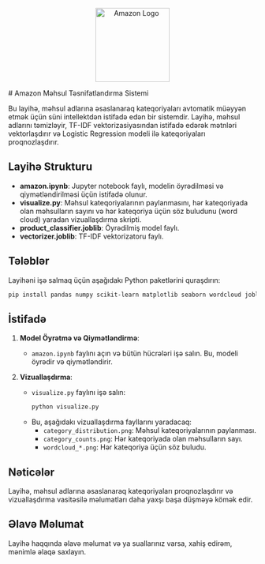 <p align="center">
  <img src="https://upload.wikimedia.org/wikipedia/commons/a/a9/Amazon_logo.svg" alt="Amazon Logo" width="150"/>
</p>
# Amazon Məhsul Təsnifatlandırma Sistemi

Bu layihə, məhsul adlarına əsaslanaraq kateqoriyaları avtomatik müəyyən etmək üçün süni intellektdən istifadə edən bir sistemdir. Layihə, məhsul adlarını təmizləyir, TF-IDF vektorizasiyasından istifadə edərək mətnləri vektorlaşdırır və Logistic Regression modeli ilə kateqoriyaları proqnozlaşdırır.

## Layihə Strukturu

- **amazon.ipynb**: Jupyter notebook faylı, modelin öyrədilməsi və qiymətləndirilməsi üçün istifadə olunur.
- **visualize.py**: Məhsul kateqoriyalarının paylanmasını, hər kateqoriyada olan məhsulların sayını və hər kateqoriya üçün söz buludunu (word cloud) yaradan vizuallaşdırma skripti.
- **product_classifier.joblib**: Öyrədilmiş model faylı.
- **vectorizer.joblib**: TF-IDF vektorizatoru faylı.

## Tələblər

Layihəni işə salmaq üçün aşağıdakı Python paketlərini quraşdırın:

```bash
pip install pandas numpy scikit-learn matplotlib seaborn wordcloud joblib
```

## İstifadə

1. **Model Öyrətmə və Qiymətləndirmə**:

   - `amazon.ipynb` faylını açın və bütün hücrələri işə salın. Bu, modeli öyrədir və qiymətləndirir.

2. **Vizuallaşdırma**:
   - `visualize.py` faylını işə salın:
     ```bash
     python visualize.py
     ```
   - Bu, aşağıdakı vizuallaşdırma fayllarını yaradacaq:
     - `category_distribution.png`: Məhsul kateqoriyalarının paylanması.
     - `category_counts.png`: Hər kateqoriyada olan məhsulların sayı.
     - `wordcloud_*.png`: Hər kateqoriya üçün söz buludu.

## Nəticələr

Layihə, məhsul adlarına əsaslanaraq kateqoriyaları proqnozlaşdırır və vizuallaşdırma vasitəsilə məlumatları daha yaxşı başa düşməyə kömək edir.

## Əlavə Məlumat

Layihə haqqında əlavə məlumat və ya suallarınız varsa, xahiş edirəm, mənimlə əlaqə saxlayın.
